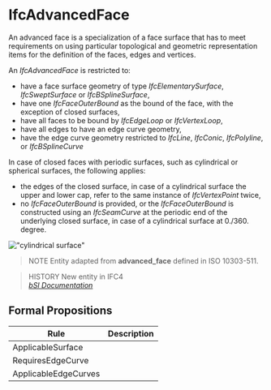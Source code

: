 IfcAdvancedFace
===============
An advanced face is a specialization of a face surface that has to meet
requirements on using particular topological and geometric representation
items for the definition of the faces, edges and vertices.  
  
An _IfcAdvancedFace_ is restricted to:  
  
* have a face surface geometry of type _IfcElementarySurface_, _IfcSweptSurface_ or _IfcBSplineSurface_,  
* have one _IfcFaceOuterBound_ as the bound of the face, with the exception of closed surfaces,  
* have all faces to be bound by _IfcEdgeLoop_ or _IfcVertexLoop_,  
* have all edges to have an edge curve geometry,  
* have the edge curve geometry restricted to _IfcLine_, _IfcConic_, _IfcPolyline_, or _IfcBSplineCurve_  
  
In case of closed faces with periodic surfaces, such as cylindrical or
spherical surfaces, the following applies:  
  
* the edges of the closed surface, in case of a cylindrical surface the upper and lower cap, refer to the same instance of _IfcVertexPoint_ twice,  
* no _IfcFaceOuterBound_ is provided, or the _IfcFaceOuterBound_ is constructed using an _IfcSeamCurve_ at the periodic end of the underlying closed surface, in case of a cylindrical surface at 0./360. degree.  
  
!["cylindrical surface"](../figures/ifcadvancedface_01.png "Figure 1 -- Use of
_IfcCylindricalSurface_ as underlying surface of an _IfcAdvancedFace_")  
  
> NOTE  Entity adapted from **advanced_face** defined in ISO 10303-511.  
  
> HISTORY  New entity in IFC4  
[ _bSI
Documentation_](https://standards.buildingsmart.org/IFC/DEV/IFC4_2/FINAL/HTML/schema/ifctopologyresource/lexical/ifcadvancedface.htm)


Formal Propositions
-------------------
| Rule                 | Description   |
|----------------------|---------------|
| ApplicableSurface    |               |
| RequiresEdgeCurve    |               |
| ApplicableEdgeCurves |               |

